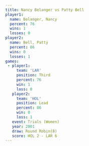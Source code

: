 ```yaml
---
title: Nancy Belanger vs Patty Bell
player1:               
  name: Belanger, Nancy
  percent: 76          
  wins: 1              
  losses: 0            
player2:               
  name: Bell, Patty    
  percent: 86          
  wins: 0              
  losses: 1            
games:
 - player1:         
     team: 'LAR'    
     position: Third
     percent: 76    
     win: 1         
     loss: 0        
   player2:        
     team: 'HOL'   
     position: Lead
     percent: 86   
     win: 0        
     loss: 1       
   event: Trials (Women)
   year: 2001           
   draw: Round Robin(8) 
   score: HOL 2 - LAR 6 
---
```

